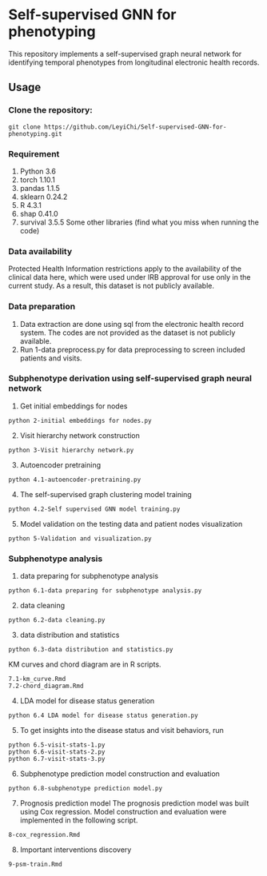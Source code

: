 # Self-supervised GNN for phenotyping
This repository implements a self-supervised graph neural network for identifying temporal phenotypes from longitudinal electronic health records.


## Usage

### Clone the repository:<br />

```
git clone https://github.com/LeyiChi/Self-supervised-GNN-for-phenotyping.git
```

### Requirement
1. Python 3.6
2. torch 1.10.1
3. pandas 1.1.5
4. sklearn 0.24.2
5. R 4.3.1
6. shap 0.41.0
7. survival 3.5.5
Some other libraries (find what you miss when running the code)


### Data availability
Protected Health Information restrictions apply to the availability of the clinical data here, which were used under IRB approval for use only in the current study. As a result, this dataset is not publicly available.

### Data preparation
1. Data extraction are done using sql from the electronic health record system. The codes are not provided as the dataset is not publicly available.
2. Run 1-data preprocess.py for data preprocessing to screen included patients and visits.

### Subphenotype derivation using self-supervised graph neural network
1. Get initial embeddings for nodes
```
python 2-initial embeddings for nodes.py
```
2. Visit hierarchy network construction
```
python 3-Visit hierarchy network.py
```
3. Autoencoder pretraining
```
python 4.1-autoencoder-pretraining.py
```
4. The self-supervised graph clustering model training
```
python 4.2-Self supervised GNN model training.py
```
5. Model validation on the testing data and patient nodes visualization
```
python 5-Validation and visualization.py
```

### Subphenotype analysis
1. data preparing for subphenotype analysis
```
python 6.1-data preparing for subphenotype analysis.py
```
2. data cleaning 
```
python 6.2-data cleaning.py
```
3. data distribution and statistics
```
python 6.3-data distribution and statistics.py
```
KM curves and chord diagram are in R scripts.
```
7.1-km_curve.Rmd
7.2-chord_diagram.Rmd
```
4. LDA model for disease status generation
```
python 6.4 LDA model for disease status generation.py
```
5. To get insights into the disease status and visit behaviors, run
```
python 6.5-visit-stats-1.py
python 6.6-visit-stats-2.py
python 6.7-visit-stats-3.py
```
6. Subphenotype prediction model construction and evaluation
```
python 6.8-subphenotype prediction model.py
```
7. Prognosis prediction model
The prognosis prediction model was built using Cox regression. Model construction and evaluation were implemented in the following script.
```
8-cox_regression.Rmd
```
8. Important interventions discovery
```
9-psm-train.Rmd
```

